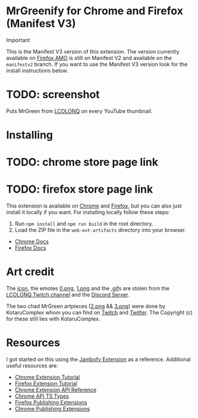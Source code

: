 # MrGreenify for Chrome and Firefox (Manifest V3)

> [!IMPORTANT]
> This is the Manifest V3 version of this extension. The version currently
> available on [Firefox AMO](https://addons.mozilla.org) is still on Manifest
> V2 and available on the `manifestv2` branch. If you want to use the Manifest
> V3 version look for the install instructions below.

# TODO: screenshot

Puts MrGreen from [LCOLONQ](https://colonq.computer) on every YouTube thumbnail.

# Installing

# TODO: chrome store page link
# TODO: firefox store page link

This extension is available on [Chrome](LINK) and [Firefox](https://addons.mozilla.org/addon/mrgreenify/), but you can also just
install it locally if you want. For installing locally follow these steps:

1. Run `npm install` and `npm run build` in the root directory.
1. Load the ZIP file in the `web-ext-artifacts` directory into your browser.
- [Chrome Docs](https://developer.chrome.com/docs/extensions/get-started/tutorial/hello-world#load-unpacked)
- [Firefox Docs](https://developer.mozilla.org/en-US/docs/Mozilla/Add-ons/WebExtensions/Your_first_WebExtension#installing)

# Art credit

The [icon](/icon.png), the emotes [0.png](/images/0.png),
[1.png](/images/1.png) and the [.gif](/images)s are stolen from the [LCOLONQ
Twitch channel](https://twitch.tv/LCOLONQ) and the [Discord
Server](https://discord.gg/f4JTbgN7St).

The two chad MrGreen artpieces ([2.png](/images/2.png) &&
[3.png](/images/3.png)) were done by KotaruComplex whom you can find on
[Twitch](https://twitch.tv/kotarucomplex) and
[Twitter](https://x.com/KotaruComplex). The Copyright (c) for these still lies
with KotaruComplex.

# Resources

I got started on this using the [Jambofy
Extension](https://github.com/LiamHarrison25/Jambofy-Extension) as a reference.
Additional useful resources are:
- [Chrome Extension Tutorial](https://developer.chrome.com/docs/extensions/get-started/tutorial/hello-world)
- [Firefox Extension Tutorial](https://developer.mozilla.org/en-US/docs/Mozilla/Add-ons/WebExtensions/Your_first_WebExtension)
- [Chrome Extension API Reference](https://developer.chrome.com/docs/extensions/reference)
- [Chrome API TS Types](https://www.npmjs.com/package/@types/chrome)
- [Firefox Publishing Extensions](https://extensionworkshop.com/documentation/publish/submitting-an-add-on/)
- [Chrome Publishing Extensions](https://developer.chrome.com/docs/webstore/publish/)
